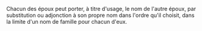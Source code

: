 Chacun des époux peut porter, à titre d'usage, le nom de l'autre époux, par substitution ou adjonction à son propre nom dans l'ordre qu'il choisit, dans la limite d'un nom de famille pour chacun d'eux.
